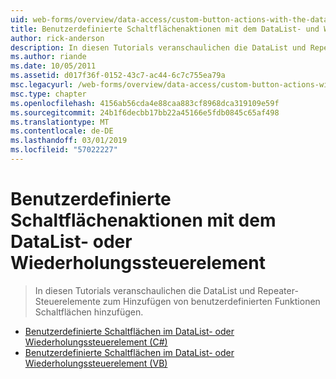 ```yaml
---
uid: web-forms/overview/data-access/custom-button-actions-with-the-datalist-and-repeater/index
title: Benutzerdefinierte Schaltflächenaktionen mit dem DataList- und Wiederholungssteuerelement | Microsoft-Dokumentation
author: rick-anderson
description: In diesen Tutorials veranschaulichen die DataList und Repeater-Steuerelemente zum Hinzufügen von benutzerdefinierten Funktionen Schaltflächen hinzufügen.
ms.author: riande
ms.date: 10/05/2011
ms.assetid: d017f36f-0152-43c7-ac44-6c7c755ea79a
msc.legacyurl: /web-forms/overview/data-access/custom-button-actions-with-the-datalist-and-repeater
msc.type: chapter
ms.openlocfilehash: 4156ab56cda4e88caa883cf8968dca319109e59f
ms.sourcegitcommit: 24b1f6decbb17bb22a45166e5fdb0845c65af498
ms.translationtype: MT
ms.contentlocale: de-DE
ms.lasthandoff: 03/01/2019
ms.locfileid: "57022227"
---
```

<a name="custom-button-actions-with-the-datalist-and-repeater"></a>Benutzerdefinierte Schaltflächenaktionen mit dem DataList- oder Wiederholungssteuerelement
====================
> In diesen Tutorials veranschaulichen die DataList und Repeater-Steuerelemente zum Hinzufügen von benutzerdefinierten Funktionen Schaltflächen hinzufügen.


- [Benutzerdefinierte Schaltflächen im DataList- oder Wiederholungssteuerelement (C#)](custom-buttons-in-the-datalist-and-repeater-cs.md)
- [Benutzerdefinierte Schaltflächen im DataList- oder Wiederholungssteuerelement (VB)](custom-buttons-in-the-datalist-and-repeater-vb.md)
